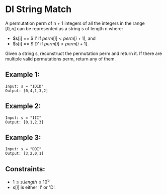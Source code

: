 # DI String Match

A permutation perm of n + 1 integers of all the integers in the range  
$[0, n]$ can be represented as a string s of length n where:

* $s[i] == $'I'  if $perm[i] < perm[i + 1]$, and
* $s[i] == $'D'  if $perm[i] > perm[i + 1]$.

Given a string s, reconstruct the permutation perm and return it. If there are  
multiple valid permutations perm, return any of them.

 

## Example 1:

    Input: s = "IDID"
    Output: [0,4,1,3,2]

## Example 2:

    Input: s = "III"
    Output: [0,1,2,3]

## Example 3:

    Input: s = "DDI"
    Output: [3,2,0,1]

 

## Constraints:

* $1 \le s.length \le 10^5$
* $s[i]$ is either 'I' or 'D'.

